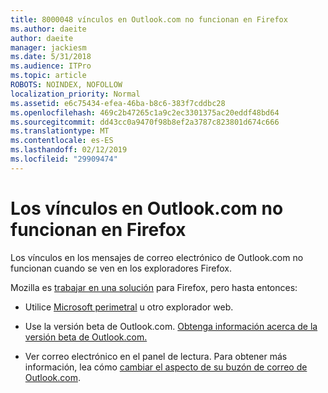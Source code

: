 ```yaml
---
title: 8000048 vínculos en Outlook.com no funcionan en Firefox
ms.author: daeite
author: daeite
manager: jackiesm
ms.date: 5/31/2018
ms.audience: ITPro
ms.topic: article
ROBOTS: NOINDEX, NOFOLLOW
localization_priority: Normal
ms.assetid: e6c75434-efea-46ba-b8c6-383f7cddbc28
ms.openlocfilehash: 469c2b47265c1a9c2ec3301375ac20eddf48bd64
ms.sourcegitcommit: dd43cc0a9470f98b8ef2a3787c823801d674c666
ms.translationtype: MT
ms.contentlocale: es-ES
ms.lasthandoff: 02/12/2019
ms.locfileid: "29909474"
---
```

# <a name="links-in-outlookcom-dont-work-in-firefox"></a>Los vínculos en Outlook.com no funcionan en Firefox

Los vínculos en los mensajes de correo electrónico de Outlook.com no funcionan cuando se ven en los exploradores Firefox.
  
Mozilla es [trabajar en una solución](https://go.microsoft.com/fwlink/p/?linkid=2001502&amp;clcid=0x409) para Firefox, pero hasta entonces: 
  
- Utilice [Microsoft perimetral](https://go.microsoft.com/fwlink/p/?linkid=2001503&amp;clcid=0x409) u otro explorador web. 
    
- Use la versión beta de Outlook.com. [Obtenga información acerca de la versión beta de Outlook.com.](https://go.microsoft.com/fwlink/p/?linkid=874356&amp;clcid=0x409)
    
- Ver correo electrónico en el panel de lectura. Para obtener más información, lea cómo [cambiar el aspecto de su buzón de correo de Outlook.com](https://go.microsoft.com/fwlink/p/?linkid=2001401&amp;clcid=0x409).
    

